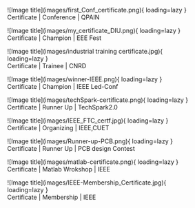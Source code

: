 
<figure markdown="span">
![Image title](images/first_Conf_certificate.png){ loading=lazy }
  <figcaption>Certificate | Conference | QPAIN </figcaption>
</figure>

<figure markdown="span">
![Image title](images/my_certificate_DIU.png){ loading=lazy }
  <figcaption>Certificate | Champion | EEE Fest</figcaption>
</figure>

<figure markdown="span">
![Image title](images/industrial training certificate.jpg){ loading=lazy }
  <figcaption>Certificate | Trainee | CNRD</figcaption>
</figure>

<figure markdown="span">
![Image title](images/winner-IEEE.png){ loading=lazy }
  <figcaption>Certificate | Champion | IEEE Led-Conf</figcaption>
</figure>

<figure markdown="span">
![Image title](images/techSpark-certificate.png){ loading=lazy }
  <figcaption>Certificate | Runner Up | TechSpark2.0</figcaption>
</figure>

<figure markdown="span">
![Image title](images/IEEE_FTC_certf.jpg){ loading=lazy }
  <figcaption>Certificate | Organizing | IEEE,CUET</figcaption>
</figure>

<figure markdown="span">
![Image title](images/Runner-up-PCB.png){ loading=lazy }
  <figcaption>Certificate | Runner Up | PCB design Contest</figcaption>
</figure>

<figure markdown="span">
![Image title](images/matlab-certificate.png){ loading=lazy }
  <figcaption>Certificate | Matlab Wrokshop | IEEE</figcaption>
</figure>

<figure markdown="span">
![Image title](images/IEEE-Membership_Certificate.jpg){ loading=lazy }
  <figcaption>Certificate | Membership | IEEE</figcaption>
</figure>